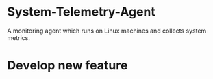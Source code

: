 # System-Telemetry-Agent
A monitoring agent which runs on Linux machines and collects system metrics.

# Develop new feature

